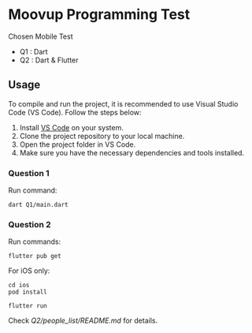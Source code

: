 # Moovup Programming Test

Chosen Mobile Test

- Q1 : Dart
- Q2 : Dart & Flutter

## Usage

To compile and run the project, it is recommended to use Visual Studio Code (VS Code). Follow the steps below:

1. Install [VS Code](https://code.visualstudio.com/) on your system.
2. Clone the project repository to your local machine.
3. Open the project folder in VS Code.
4. Make sure you have the necessary dependencies and tools installed.

### Question 1
Run command:
```
dart Q1/main.dart
```
### Question 2

Run commands:
```
flutter pub get
```
For iOS only:
```
cd ios
pod install
```
```
flutter run
```

Check *Q2/people_list/README.md* for details.
